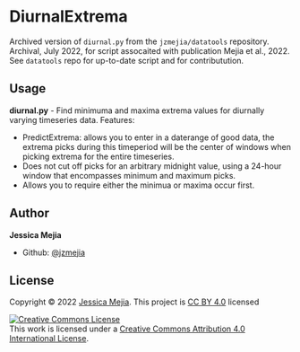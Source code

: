 # DiurnalExtrema

Archived version of `diurnal.py` from the `jzmejia/datatools` repository. Archival, July 2022, for script assocaited with publication Mejia et al., 2022. See `datatools` repo for up-to-date script and for contributution. 


## Usage

**diurnal.py** - Find minimuma and maxima extrema values for diurnally varying timeseries data.
Features:
  - PredictExtrema: allows you to enter in a daterange of good data, the extrema picks during this timeperiod will be the center of windows when picking extrema for the entire timeseries. 
  - Does not cut off picks for an arbitrary midnight value, using a 24-hour window that encompasses minimum and maximum picks. 
  - Allows you to require either the minimua or maxima occur first.

## Author

**Jessica Mejia**

- Github: [@jzmejia](https://github.com/jzmejia)


## License
Copyright © 2022 [Jessica Mejia](https://github.com/jzmejia).
This project is [CC BY 4.0](https://creativecommons.org/licenses/by/4.0/) licensed

<a rel="license" href="http://creativecommons.org/licenses/by/4.0/"><img alt="Creative Commons License" style="border-width:0" src="https://i.creativecommons.org/l/by/4.0/88x31.png" /></a><br />This work is licensed under a <a rel="license" href="http://creativecommons.org/licenses/by/4.0/">Creative Commons Attribution 4.0 International License</a>.